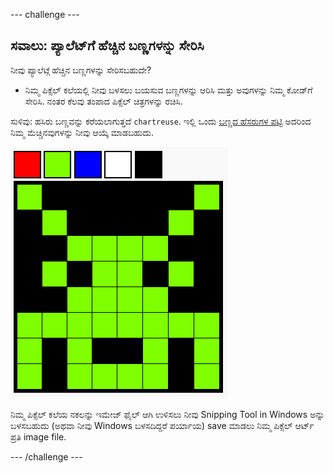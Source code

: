 --- challenge ---

## ಸವಾಲು: ಪ್ಯಾಲೆಟ್‌ಗೆ ಹೆಚ್ಚಿನ ಬಣ್ಣಗಳನ್ನು ಸೇರಿಸಿ

ನೀವು ಪ್ಯಾಲೆಟ್ಗೆ ಹೆಚ್ಚಿನ ಬಣ್ಣಗಳನ್ನು ಸೇರಿಸಬಹುದೇ?

+ ನಿಮ್ಮ ಪಿಕ್ಸೆಲ್ ಕಲೆಯಲ್ಲಿ ನೀವು ಬಳಸಲು ಬಯಸುವ ಬಣ್ಣಗಳನ್ನು ಆರಿಸಿ ಮತ್ತು ಅವುಗಳನ್ನು ನಿಮ್ಮ ಕೋಡ್‌ಗೆ ಸೇರಿಸಿ. ನಂತರ ಕೆಲವು ತಂಪಾದ ಪಿಕ್ಸೆಲ್ ಚಿತ್ರಗಳನ್ನು ರಚಿಸಿ.

ಸುಳಿವು: ಹಸಿರು ಬಣ್ಣವನ್ನು ಕರೆಯಲಾಗುತ್ತದೆ `chartreuse`. ಇಲ್ಲಿ ಒಂದು [ಬಣ್ಣದ ಹೆಸರುಗಳ ಪಟ್ಟಿ](https://www.w3schools.com/colors/colors_names.asp) ಅದರಿಂದ ನಿಮ್ಮ ಮೆಚ್ಚಿನವುಗಳನ್ನು ನೀವು ಆಯ್ಕೆ ಮಾಡಬಹುದು.

![screenshot](images/pixel-art-final.png)

ನಿಮ್ಮ ಪಿಕ್ಸೆಲ್ ಕಲೆಯ ನಕಲನ್ನು ಇಮೇಜ್ ಫೈಲ್ ಆಗಿ ಉಳಿಸಲು ನೀವು Snipping Tool in Windows ಅನ್ನು ಬಳಸಬಹುದು (ಅಥವಾ ನೀವು Windows ಬಳಸದಿದ್ದರೆ ಪರ್ಯಾಯ) save ಮಾಡಲು ನಿಮ್ಮ ಪಿಕ್ಸೆಲ್ ಆರ್ಟ್ ಪ್ರತಿ image file.

--- /challenge ---
